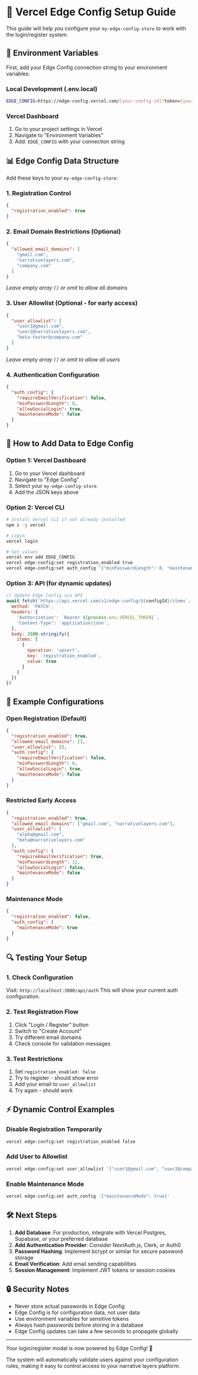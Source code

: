 # 🚀 Vercel Edge Config Setup Guide

This guide will help you configure your `my-edge-config-store` to work with the login/register system.

## 🔧 Environment Variables

First, add your Edge Config connection string to your environment variables:

### Local Development (.env.local)
```bash
EDGE_CONFIG=https://edge-config.vercel.com/[your-config-id]?token=[your-token]
```

### Vercel Dashboard
1. Go to your project settings in Vercel
2. Navigate to "Environment Variables"
3. Add: `EDGE_CONFIG` with your connection string

## 📊 Edge Config Data Structure

Add these keys to your `my-edge-config-store`:

### 1. Registration Control
```json
{
  "registration_enabled": true
}
```

### 2. Email Domain Restrictions (Optional)
```json
{
  "allowed_email_domains": [
    "gmail.com",
    "narrativelayers.com",
    "company.com"
  ]
}
```
*Leave empty array `[]` or omit to allow all domains*

### 3. User Allowlist (Optional - for early access)
```json
{
  "user_allowlist": [
    "user1@gmail.com",
    "user2@narrativelayers.com",
    "beta-tester@company.com"
  ]
}
```
*Leave empty array `[]` or omit to allow all users*

### 4. Authentication Configuration
```json
{
  "auth_config": {
    "requireEmailVerification": false,
    "minPasswordLength": 8,
    "allowSocialLogin": true,
    "maintenanceMode": false
  }
}
```

## 🎯 How to Add Data to Edge Config

### Option 1: Vercel Dashboard
1. Go to your Vercel dashboard
2. Navigate to "Edge Config"
3. Select your `my-edge-config-store`
4. Add the JSON keys above

### Option 2: Vercel CLI
```bash
# Install Vercel CLI if not already installed
npm i -g vercel

# Login
vercel login

# Set values
vercel env add EDGE_CONFIG
vercel edge-config:set registration_enabled true
vercel edge-config:set auth_config '{"minPasswordLength": 8, "maintenanceMode": false}'
```

### Option 3: API (for dynamic updates)
```javascript
// Update Edge Config via API
await fetch(`https://api.vercel.com/v1/edge-config/${configId}/items`, {
  method: 'PATCH',
  headers: {
    'Authorization': `Bearer ${process.env.VERCEL_TOKEN}`,
    'Content-Type': 'application/json',
  },
  body: JSON.stringify({
    items: [
      {
        operation: 'upsert',
        key: 'registration_enabled',
        value: true
      }
    ]
  })
})
```

## 🚦 Example Configurations

### Open Registration (Default)
```json
{
  "registration_enabled": true,
  "allowed_email_domains": [],
  "user_allowlist": [],
  "auth_config": {
    "requireEmailVerification": false,
    "minPasswordLength": 8,
    "allowSocialLogin": true,
    "maintenanceMode": false
  }
}
```

### Restricted Early Access
```json
{
  "registration_enabled": true,
  "allowed_email_domains": ["gmail.com", "narrativelayers.com"],
  "user_allowlist": [
    "alpha@gmail.com",
    "beta@narrativelayers.com"
  ],
  "auth_config": {
    "requireEmailVerification": true,
    "minPasswordLength": 12,
    "allowSocialLogin": false,
    "maintenanceMode": false
  }
}
```

### Maintenance Mode
```json
{
  "registration_enabled": false,
  "auth_config": {
    "maintenanceMode": true
  }
}
```

## 🔍 Testing Your Setup

### 1. Check Configuration
Visit: `http://localhost:3000/api/auth`
This will show your current auth configuration.

### 2. Test Registration Flow
1. Click "Login / Register" button
2. Switch to "Create Account" 
3. Try different email domains
4. Check console for validation messages

### 3. Test Restrictions
1. Set `registration_enabled: false`
2. Try to register - should show error
3. Add your email to `user_allowlist`
4. Try again - should work

## ⚡ Dynamic Control Examples

### Disable Registration Temporarily
```bash
vercel edge-config:set registration_enabled false
```

### Add User to Allowlist
```bash
vercel edge-config:set user_allowlist '["user1@gmail.com", "user2@company.com", "newuser@domain.com"]'
```

### Enable Maintenance Mode
```bash
vercel edge-config:set auth_config '{"maintenanceMode": true}'
```

## 🛠 Next Steps

1. **Add Database**: For production, integrate with Vercel Postgres, Supabase, or your preferred database
2. **Add Authentication Provider**: Consider NextAuth.js, Clerk, or Auth0
3. **Password Hashing**: Implement bcrypt or similar for secure password storage
4. **Email Verification**: Add email sending capabilities
5. **Session Management**: Implement JWT tokens or session cookies

## 🔒 Security Notes

- Never store actual passwords in Edge Config
- Edge Config is for configuration data, not user data
- Use environment variables for sensitive tokens
- Always hash passwords before storing in a database
- Edge Config updates can take a few seconds to propagate globally

---

Your login/register modal is now powered by Edge Config! 🎉

The system will automatically validate users against your configuration rules, making it easy to control access to your narrative layers platform.